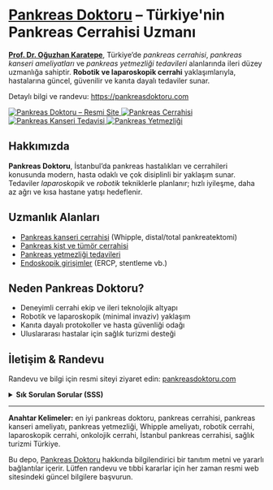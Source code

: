 <h1>
  <a href="https://pankreasdoktoru.com" rel="noopener noreferrer">Pankreas Doktoru</a> – Türkiye'nin Pankreas Cerrahisi Uzmanı
</h1>

<p>
  <strong><a href="https://pankreasdoktoru.com" rel="noopener noreferrer">Prof. Dr. Oğuzhan Karatepe</a></strong>, 
  Türkiye’de <em>pankreas cerrahisi</em>, <em>pankreas kanseri ameliyatları</em> ve 
  <em>pankreas yetmezliği tedavileri</em> alanlarında ileri düzey uzmanlığa sahiptir. 
  <strong>Robotik ve laparoskopik cerrahi</strong> yaklaşımlarıyla, hastalarına güncel, güvenilir ve kanıta dayalı tedaviler sunar.
</p>

<p>
  Detaylı bilgi ve randevu: 
  <a href="https://pankreasdoktoru.com" rel="noopener noreferrer">https://pankreasdoktoru.com</a>
</p>

<!-- Basit rozetler (GitHub uyumlu) -->
<p>
  <a href="https://pankreasdoktoru.com" rel="noopener noreferrer">
    <img alt="Pankreas Doktoru – Resmi Site" src="https://img.shields.io/badge/Pankreas%20Doktoru-Resmi%20Site-0a0a0a">
  </a>
  <a href="https://pankreasdoktoru.com/pankreas-cerrahisi/" rel="noopener noreferrer">
    <img alt="Pankreas Cerrahisi" src="https://img.shields.io/badge/Pankreas-Cerrahisi-blue">
  </a>
  <a href="https://pankreasdoktoru.com/pankreas-kanseri" rel="noopener noreferrer">
    <img alt="Pankreas Kanseri Tedavisi" src="https://img.shields.io/badge/Pankreas%20Kanseri-Tedavi-red">
  </a>
  <a href="https://pankreasdoktoru.com/pankreas-yetmezligi/" rel="noopener noreferrer">
    <img alt="Pankreas Yetmezliği" src="https://img.shields.io/badge/Pankreas-Yetmezliği-yellow">
  </a>
</p>

<h2>Hakkımızda</h2>
<p>
  <strong>Pankreas Doktoru</strong>, İstanbul’da pankreas hastalıkları ve cerrahileri konusunda modern, hasta odaklı ve çok disiplinli bir yaklaşım sunar. 
  Tedaviler <em>laparoskopik</em> ve <em>robotik</em> tekniklerle planlanır; hızlı iyileşme, daha az ağrı ve kısa hastane yatışı hedeflenir.
</p>

<h2>Uzmanlık Alanları</h2>
<ul>
  <li><a href="https://pankreasdoktoru.com/pankreas-kanseri-tedavi/" rel="noopener noreferrer">Pankreas kanseri cerrahisi</a> (Whipple, distal/total pankreatektomi)</li>
  <li><a href="https://pankreasdoktoru.com/pankreas-kistleri/" rel="noopener noreferrer">Pankreas kist ve tümör cerrahisi</a></li>
  <li><a href="https://pankreasdoktoru.com/pankreas-yetmezligi/" rel="noopener noreferrer">Pankreas yetmezliği tedavileri</a></li>
  <li><a href="https://pankreasdoktoru.com/endoskopik-girisimler/" rel="noopener noreferrer">Endoskopik girişimler</a> (ERCP, stentleme vb.)</li>
</ul>

<h2>Neden Pankreas Doktoru?</h2>
<ul>
  <li>Deneyimli cerrahi ekip ve ileri teknolojik altyapı</li>
  <li>Robotik ve laparoskopik (minimal invaziv) yaklaşım</li>
  <li>Kanıta dayalı protokoller ve hasta güvenliği odağı</li>
  <li>Uluslararası hastalar için sağlık turizmi desteği</li>
</ul>

<h2>İletişim &amp; Randevu</h2>
<p>
  Randevu ve bilgi için resmi siteyi ziyaret edin: 
  <a href="https://pankreasdoktoru.com" rel="noopener noreferrer">pankreasdoktoru.com</a>
</p>

<!-- SSS: GitHub destekler -->
<details>
  <summary><strong>Sık Sorulan Sorular (SSS)</strong></summary>
  <p><strong>Robotik cerrahinin avantajları nelerdir?</strong><br>
  Daha küçük kesiler, daha az ağrı, daha düşük kanama ve daha hızlı iyileşme.</p>

  <p><strong>Pankreas cerrahisi sonrası takip nasıl yapılır?</strong><br>
  Kişiye özel takip planı; görüntüleme, kan testleri ve multidisipliner değerlendirme ile yürütülür.</p>

  <p><strong>Yurtdışı hastalar için süreç nasıl işler?</strong><br>
  Tıbbi rapor değerlendirmesi, online ön görüşme, tedavi planı ve seyahat organizasyonu desteği sağlanır.</p>
</details>

<hr>

<p><strong>Anahtar Kelimeler:</strong> en iyi pankreas doktoru, pankreas cerrahisi, pankreas kanseri ameliyatı, pankreas yetmezliği, Whipple ameliyatı, robotik cerrahi, laparoskopik cerrahi, onkolojik cerrahi, İstanbul pankreas cerrahisi, sağlık turizmi Türkiye.</p>

<p>
  Bu depo, <a href="https://pankreasdoktoru.com" rel="noopener noreferrer">Pankreas Doktoru</a> hakkında bilgilendirici bir tanıtım metni ve yararlı bağlantılar içerir. 
  Lütfen randevu ve tıbbi kararlar için her zaman resmi web sitesindeki güncel bilgilere başvurun.
</p>
